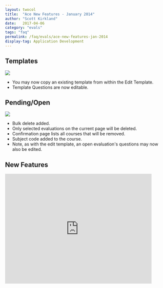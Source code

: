 ```yaml
---
layout: twocol
title:  "Ace New Features - January 2014"
author: "Scott Kirkland"
date:   2017-04-06
category: "evals"
tags: "faq"
permalink: /faq/evals/ace-new-features-jan-2014
display-tag: Application Development
---
```


## Templates

![](https://i.embed.ly/1/image?url=http%3A%2F%2Fucdavis.github.io%2FACE%2Fimages%2Ffaq%2FAceTemplateButton.png&key=afea23f29e5a4f63bd166897e3dc72df)

- You may now copy an existing template from within the Edit Template.
- Template Questions are now editable.

## Pending/Open

![](https://i.embed.ly/1/image?url=http%3A%2F%2Fucdavis.github.io%2FACE%2Fimages%2Ffaq%2FAcePendingOpenButton.png&key=afea23f29e5a4f63bd166897e3dc72df)

- Bulk delete added.
- Only selected evaluations on the current page will be deleted.
- Confirmation page lists all courses that will be removed.
- Subject code added to the course.
- Note, as with the edit template, an open evaluation's questions may now also be edited.

## New Features

<iframe width="480" height="360" src="https://www.youtube.com/embed/rP6o2OtlsZw" frameborder="0"> </iframe>
